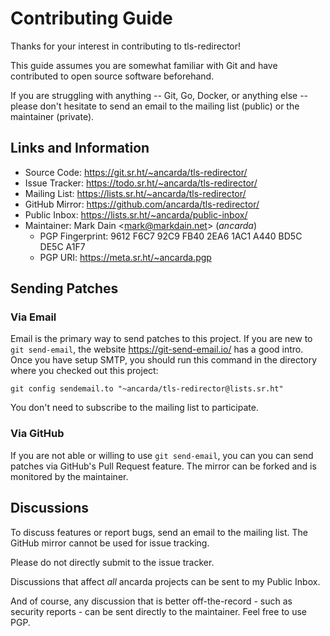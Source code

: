 # Contributing Guide

Thanks for your interest in contributing to tls-redirector!

This guide assumes you are somewhat familiar with Git and have contributed to
open source software beforehand.

If you are struggling with anything -- Git, Go, Docker, or anything else --
please don't hesitate to send an email to the mailing list (public) or the
maintainer (private).

## Links and Information

* Source Code:   <https://git.sr.ht/~ancarda/tls-redirector/>
* Issue Tracker: <https://todo.sr.ht/~ancarda/tls-redirector/>
* Mailing List:  <https://lists.sr.ht/~ancarda/tls-redirector/>
* GitHub Mirror: <https://github.com/ancarda/tls-redirector/>
* Public Inbox:  <https://lists.sr.ht/~ancarda/public-inbox/>
* Maintainer: Mark Dain &lt;mark@markdain.net&gt; (_ancarda_)
  * PGP Fingerprint: 9612 F6C7 92C9 FB40 2EA6 1AC1 A440 BD5C DE5C A1F7
  * PGP URI: https://meta.sr.ht/~ancarda.pgp

## Sending Patches

### Via Email

Email is the primary way to send patches to this project. If you are new to
`git send-email`, the website https://git-send-email.io/ has a good intro.
Once you have setup SMTP, you should run this command in the directory where
you checked out this project:

    git config sendemail.to "~ancarda/tls-redirector@lists.sr.ht"

You don't need to subscribe to the mailing list to participate.

### Via GitHub

If you are not able or willing to use `git send-email`, you can you can send
patches via GitHub's Pull Request feature. The mirror can be forked and is
monitored by the maintainer.

## Discussions

To discuss features or report bugs, send an email to the mailing list. The
GitHub mirror cannot be used for issue tracking.

Please do not directly submit to the issue tracker.

Discussions that affect _all_ ancarda projects can be sent to my Public Inbox.

And of course, any discussion that is better off-the-record - such as security
reports - can be sent directly to the maintainer. Feel free to use PGP.
